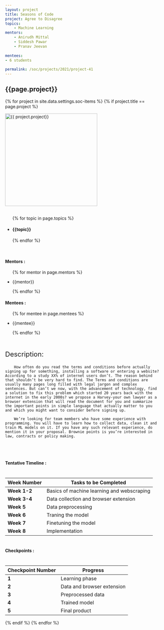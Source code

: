 ```yaml
---
layout: project
title: Seasons of Code
project: Agree to Disagree
topics:
    - Machine Learning
mentors:
    - Anirudh Mittal
    - Siddesh Pawar
    - Pranav Jeevan   
    
mentees:
- 6 students   
    
permalink: /soc/projects/2021/project-41
---
```


<h2 class="display1 m-3 p-3 text-center">{{page.project}}</h2>

{% for project in site.data.settings.soc-items %}
{% if project.title == page.project %}
<div>
    <img src="{{ site.baseurl }}/{{ project.image }}"  width = "300" height="300" alt="{{ project.project}}" class="border rounded img-soc">
</div>
<div>
    <br>
    <ul>
        {% for topic in page.topics %}
        <li><h4 class="text-primary text-center">{{topic}}</h4></li>
        {% endfor %}
    </ul>
    <br>
    <h4 class="display3  ">Mentors :</h4> 
    <ul>
        {% for mentor in page.mentors %}
        <li><p class="lead">{{mentor}}</p></li>
        {% endfor %}
    </ul>
    <h4 class="display3  ">Mentees :</h4> 
    <ul>
        {% for mentee in page.mentees %}
        <li><p class="lead">{{mentee}}</p></li>
        {% endfor %}
    </ul>
</div>
<div>
    <p class="display3" style = "font-size:22px;" >
        <br>
        Description:

        How often do you read the terms and conditions before actually signing up for something, installing a software or entering a website? According to a study XX% of internet users don’t. The reason behind that shouldn’t be very hard to find. The Terms and conditions are usually many pages long filled with legal jargon and complex sentences. But can’t we now, with the advancement of technology, find a solution to fix this problem which started 20 years back with the internet in the early 2000s? we propose a Harvey-your own lawyer as a browser extension that will read the document for you and summarize the important points in simple language that actually matter to you and which you might want to consider before signing up.

        We’re looking for team members who have some experience with programming. You will have to learn how to collect data, clean it and train ML models on it. If you have any such relevant experience, do mention it in your proposal. Brownie points is you’re interested in law, contracts or policy making.
  </p><br>
</div>
<div>
    <h4 class="display3" style="margin:40px 0px 40px 0px;">Tentative Timeline :</h4>
    <table class="table table-striped">
  <thead>
    <tr>
      <th>Week Number</th>
      <th>Tasks to be Completed</th>
    </tr>
  </thead>
  <tbody>
    <tr>
      <td><strong>Week 1-2</strong></td>
      <td>Basics of machine learning and webscraping</td>
    </tr>
    <tr>
      <td><strong>Week 3-4</strong></td>
      <td>Data collection and browser extension</td>
    </tr>
    <tr>
      <td><strong>Week 5</strong></td>
      <td>Data preprocessing</td>
    </tr>
    <tr>
      <td><strong>Week 6</strong></td>
      <td>Traning the model</td>
    </tr>
    <tr>
      <td><strong>Week 7</strong></td>
      <td>Finetuning the model</td>
    </tr>
    <tr>
      <td><strong>Week 8</strong></td>
      <td>Implementation</td>
    </tr>
  </tbody>
</table>
</div>
<div>
    <h4 class="display3" style="margin:40px 0px 40px 0px;">Checkpoints :</h4>
    <table class="table table-striped">
  <thead>
    <tr>
      <th>Checkpoint Number</th>
      <th>Progress</th>
    </tr>
  </thead>
  <tbody>
    <tr>
      <td><strong>1</strong></td>
      <td>Learning phase</td>
    </tr>
    <tr>
      <td><strong>2</strong></td>
      <td>Data and browser extension</td>
    </tr>
    <tr>
      <td><strong>3</strong></td>
      <td>Preprocessed data</td>
    </tr>
    <tr>
      <td><strong>4</strong></td>
      <td>Trained model</td>
    </tr>
    <tr>
      <td><strong>5</strong></td>
      <td>Final product</td>
    </tr>
  </tbody>
</table>
</div>
{% endif %}
{% endfor %}
